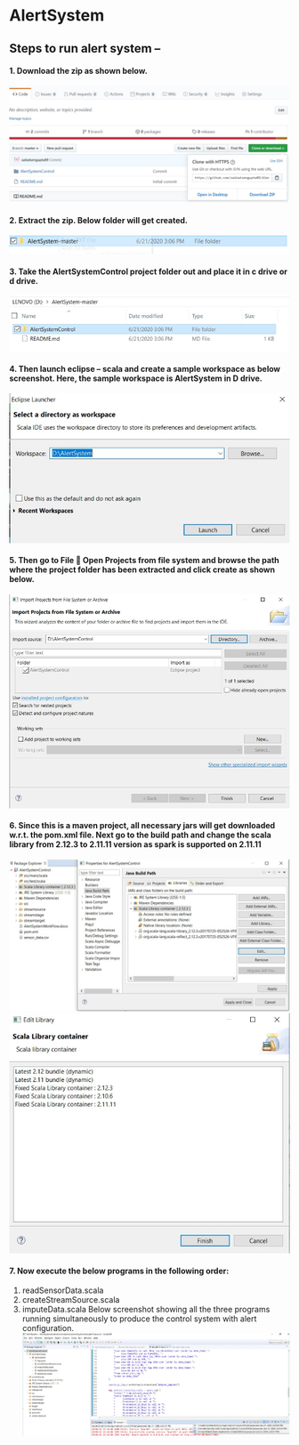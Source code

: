 # AlertSystem

## Steps to run alert system –

#### 1. Download the zip as shown below.
![alt text](https://github.com/saikatsengupta89/AlertSystem/blob/master/images/Image1.jpg?raw=true)



#### 2. Extract the zip. Below folder will get created.
![alt text](https://github.com/saikatsengupta89/AlertSystem/blob/master/images/Image2.jpg?raw=true) 



#### 3. Take the AlertSystemControl project folder out and place it in c drive or d drive.
![alt text](https://github.com/saikatsengupta89/AlertSystem/blob/master/images/Image3.jpg?raw=true)



#### 4. Then launch eclipse – scala and create a sample workspace as below screenshot. Here, the sample workspace is AlertSystem in D drive.
![alt text](https://github.com/saikatsengupta89/AlertSystem/blob/master/images/Image4.jpg?raw=true)



#### 5.	Then go to File  Open Projects from file system and browse the path where the project folder has been extracted and click create as shown below.
![alt text](https://github.com/saikatsengupta89/AlertSystem/blob/master/images/Image5.jpg?raw=true)



#### 6.	Since this is a maven project, all necessary jars will get downloaded w.r.t. the pom.xml file. Next go to the build path and change the scala library from 2.12.3  to 2.11.11 version as spark is supported on 2.11.11
![alt text](https://github.com/saikatsengupta89/AlertSystem/blob/master/images/Image6.jpg?raw=true)
![alt text](https://github.com/saikatsengupta89/AlertSystem/blob/master/images/Image7.jpg?raw=true)
 
 
 
#### 7.	Now execute the below programs in the following order:
1.	readSensorData.scala
2.	createStreamSource.scala
3.	imputeData.scala
Below screenshot showing all the three programs running simultaneously to produce the control system with alert configuration.
![alt text](https://github.com/saikatsengupta89/AlertSystem/blob/master/images/Image8.jpg?raw=true)
